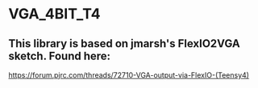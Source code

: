 # VGA_4BIT_T4

## This library is based on jmarsh's FlexIO2VGA sketch. Found here:
https://forum.pjrc.com/threads/72710-VGA-output-via-FlexIO-(Teensy4)
